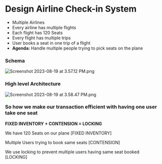 # Design Airline Check-in System

- Multiple Airlines
- Every airline has multiple flights
- Each flight has 120 Seats
- Every flight has multiple trips
- User books a seat in one trip of a flight
- **Agenda:** Handle multiple people trying to pick seats on the plane

### Schema

![Screenshot 2023-08-19 at 3.57.12 PM.png](https://bharath-lakshman-kumar.s3.ap-south-1.amazonaws.com/Design%20Airline%20Check-in%20System/airline-checkin-system-schema.png)

### High level Architecture

![Screenshot 2023-08-19 at 3.58.47 PM.png](https://bharath-lakshman-kumar.s3.ap-south-1.amazonaws.com/Design%20Airline%20Check-in%20System/airline-checkin-system-hla.png)

### So how we make our transaction efficient with having one user take one seat

**FIXED INVENTORY + CONTENSION = LOCKING**

We have 120 Seats on our plane [FIXED INVENTORY]

Multiple Users trying to book same seats [CONTENSION]

We use locking to prevent multiple users having same seat booked [LOCKING]
